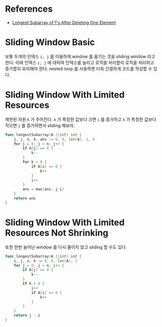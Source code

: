 # References

* [Longest Subarray of 1's After Deleting One Element](https://leetcode.com/problems/longest-subarray-of-1s-after-deleting-one-element/)

# Sliding Window Basic

보통 두개의 인덱스 `i, j` 를 이용하여 window 를 옮기는 것을 sliding
window 라고 한다.  이때 인덱스 `i, j` 에 대하여 인덱스를 늘리고 로직을
처리할지 로직을 처리하고 증가할지 유의해야 한다. nested loop 를
사용하면 더욱 간결하게 코드를 작성할 수 있다.

# Sliding Window With Limited Resources

제한된 자원 `k` 가 주어진다. `k` 가 특정한 값보다 크면 `i` 를 증가하고
`k` 가 특정한 값보다 작으면 `j` 를 증가하면서 sliding 해보자.

```go
func longestSubarray(A []int) int {
	i, j, n, k, ans := 0, 0, len(A), 1, 0
	for j = 0; j < n; j++ {
		if A[j] == 0 {
			k--
		}
		for k < 0 {
			if A[i] == 0 {
				k++
			}
			i++
		}
		ans = max(ans, j-i)
	}
	return ans
}
```

# Sliding Window With Limited Resources Not Shrinking

또한 한번 늘어난 window 를 다시 줄이지 않고 sliding 할 수도 있다.

```go
func longestSubarray(A []int) int {
	i, j, n, k := 0, 0, len(A), 1
	for j = 0; j < n; j++ {
		if A[j] == 0 {
			k--
		}
		if k < 0 {
			i++
			if A[i] == 0 {
				k++
			}
		}
	}
	return j - i
}
```
